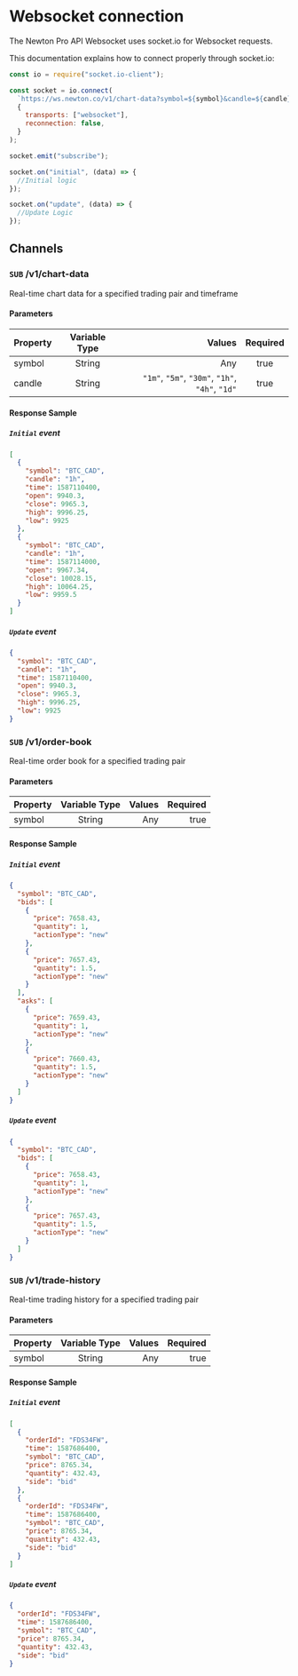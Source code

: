 # Websocket connection

The Newton Pro API Websocket uses socket.io for Websocket requests.

This documentation explains how to connect properly through socket.io:

<!--
type: tab
title: NodeJS
-->

<!--
lineNumbers: true
-->

```javascript
const io = require("socket.io-client");

const socket = io.connect(
  `https://ws.newton.co/v1/chart-data?symbol=${symbol}&candle=${candle}`,
  {
    transports: ["websocket"],
    reconnection: false,
  }
);

socket.emit("subscribe");

socket.on("initial", (data) => {
  //Initial logic
});

socket.on("update", (data) => {
  //Update Logic
});
```

<!-- type: tab-end -->

## Channels

### `SUB` /v1/chart-data

Real-time chart data for a specified trading pair and timeframe

#### Parameters

| Property | Variable Type |                                          Values | Required |
| :------- | :-----------: | ----------------------------------------------: | :------: |
| symbol   |    String     |                                             Any |   true   |
| candle   |    String     | `"1m"`, `"5m"`, `"30m"`, `"1h"`, `"4h"`, `"1d"` |   true   |

#### Response Sample

##### `Initial` event

```json
[
  {
    "symbol": "BTC_CAD",
    "candle": "1h",
    "time": 1587110400,
    "open": 9940.3,
    "close": 9965.3,
    "high": 9996.25,
    "low": 9925
  },
  {
    "symbol": "BTC_CAD",
    "candle": "1h",
    "time": 1587114000,
    "open": 9967.34,
    "close": 10028.15,
    "high": 10064.25,
    "low": 9959.5
  }
]
```

##### `Update` event

```json
{
  "symbol": "BTC_CAD",
  "candle": "1h",
  "time": 1587110400,
  "open": 9940.3,
  "close": 9965.3,
  "high": 9996.25,
  "low": 9925
}
```

### `SUB` /v1/order-book

Real-time order book for a specified trading pair

#### Parameters

| Property | Variable Type | Values | Required |
| :------- | :-----------: | -----: | -------: |
| symbol   |    String     |    Any |     true |

#### Response Sample

##### `Initial` event

```json
{
  "symbol": "BTC_CAD",
  "bids": [
    {
      "price": 7658.43,
      "quantity": 1,
      "actionType": "new"
    },
    {
      "price": 7657.43,
      "quantity": 1.5,
      "actionType": "new"
    }
  ],
  "asks": [
    {
      "price": 7659.43,
      "quantity": 1,
      "actionType": "new"
    },
    {
      "price": 7660.43,
      "quantity": 1.5,
      "actionType": "new"
    }
  ]
}
```

##### `Update` event

```json
{
  "symbol": "BTC_CAD",
  "bids": [
    {
      "price": 7658.43,
      "quantity": 1,
      "actionType": "new"
    },
    {
      "price": 7657.43,
      "quantity": 1.5,
      "actionType": "new"
    }
  ]
}
```

### `SUB` /v1/trade-history

Real-time trading history for a specified trading pair

#### Parameters

| Property | Variable Type | Values | Required |
| :------- | :-----------: | -----: | -------: |
| symbol   |    String     |    Any |     true |

#### Response Sample

##### `Initial` event

```json
[
  {
    "orderId": "FDS34FW",
    "time": 1587686400,
    "symbol": "BTC_CAD",
    "price": 8765.34,
    "quantity": 432.43,
    "side": "bid"
  },
  {
    "orderId": "FDS34FW",
    "time": 1587686400,
    "symbol": "BTC_CAD",
    "price": 8765.34,
    "quantity": 432.43,
    "side": "bid"
  }
]
```

##### `Update` event

```json
{
  "orderId": "FDS34FW",
  "time": 1587686400,
  "symbol": "BTC_CAD",
  "price": 8765.34,
  "quantity": 432.43,
  "side": "bid"
}
```
